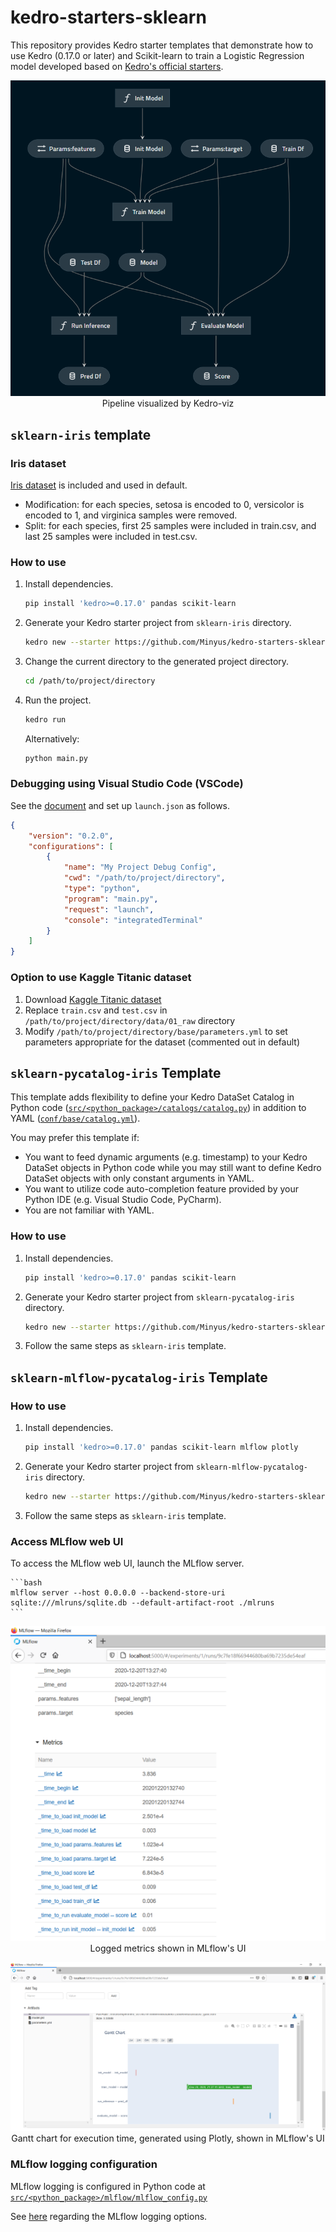 # kedro-starters-sklearn

This repository provides Kedro starter templates that demonstrate how to use Kedro (0.17.0 or later) and Scikit-learn to train a Logistic Regression model developed based on [Kedro's official starters](https://github.com/quantumblacklabs/kedro-starters). 

<p align="center">
<img src="_doc_images/kedro_viz.png">
Pipeline visualized by Kedro-viz
</p>

## `sklearn-iris` template

### Iris dataset

[Iris dataset](https://www.kaggle.com/uciml/iris) is included and used in default.
- Modification: for each species, setosa is encoded to 0, versicolor is encoded to 1, and virginica samples were removed.
- Split: for each species, first 25 samples were included in train.csv, and last 25 samples were included in test.csv.

### How to use

1. Install dependencies.

    ```bash
    pip install 'kedro>=0.17.0' pandas scikit-learn 
    ```

2. Generate your Kedro starter project from `sklearn-iris` directory.

    ```bash
    kedro new --starter https://github.com/Minyus/kedro-starters-sklearn.git --directory sklearn-iris
    ```

3. Change the current directory to the generated project directory.

    ```bash
    cd /path/to/project/directory
    ```

4. Run the project.

    ```bash
    kedro run
    ```

    Alternatively:

    ```bash
    python main.py
    ```

### Debugging using Visual Studio Code (VSCode)

See the [document](https://code.visualstudio.com/docs/editor/debugging#_launch-configurations) and set up `launch.json` as follows.

```json
{
    "version": "0.2.0",
    "configurations": [
        {
            "name": "My Project Debug Config",
            "cwd": "/path/to/project/directory",
            "type": "python",
            "program": "main.py",
            "request": "launch",
            "console": "integratedTerminal"
        }
    ]
}
```

### Option to use Kaggle Titanic dataset

1. Download [Kaggle Titanic dataset](https://www.kaggle.com/c/titanic/data)
2. Replace `train.csv` and `test.csv` in `/path/to/project/directory/data/01_raw` directory
3. Modify `/path/to/project/directory/base/parameters.yml` to set parameters appropriate for the dataset (commented out in default)


## `sklearn-pycatalog-iris` Template

This template adds flexibility to define your Kedro DataSet Catalog in Python code ([`src/<python_package>/catalogs/catalog.py`](sklearn-pycatalog-iris/%7B%7B%20cookiecutter.repo_name%20%7D%7D/src/%7B%7B%20cookiecutter.python_package%20%7D%7D/catalogs/catalog.py)) in addition to YAML ([`conf/base/catalog.yml`](sklearn-pycatalog-iris/%7B%7B%20cookiecutter.repo_name%20%7D%7D/conf/base/catalog.yml
)).

You may prefer this template if:
- You want to feed dynamic arguments (e.g. timestamp) to your Kedro DataSet objects in Python code while you may still want to define Kedro DataSet objects with only constant arguments in YAML.
- You want to utilize code auto-completion feature provided by your Python IDE (e.g. Visual Studio Code, PyCharm).
- You are not familiar with YAML.

### How to use

1. Install dependencies.

    ```bash
    pip install 'kedro>=0.17.0' pandas scikit-learn 
    ```

2. Generate your Kedro starter project from `sklearn-pycatalog-iris` directory.

    ```bash
    kedro new --starter https://github.com/Minyus/kedro-starters-sklearn.git --directory sklearn-pycatalog-iris
    ```
3. Follow the same steps as `sklearn-iris` template.

## `sklearn-mlflow-pycatalog-iris` Template

### How to use

1. Install dependencies.

    ```bash
    pip install 'kedro>=0.17.0' pandas scikit-learn mlflow plotly
    ```

2. Generate your Kedro starter project from `sklearn-mlflow-pycatalog-iris` directory.

    ```bash
    kedro new --starter https://github.com/Minyus/kedro-starters-sklearn.git --directory sklearn-mlflow-pycatalog-iris
    ```
3. Follow the same steps as `sklearn-iris` template.

### Access MLflow web UI

To access the MLflow web UI, launch the MLflow server.

    ```bash
    mlflow server --host 0.0.0.0 --backend-store-uri sqlite:///mlruns/sqlite.db --default-artifact-root ./mlruns
    ```

<p align="center">
<img src="_doc_images/mlflow_ui_metrics.png">
Logged metrics shown in MLflow's UI
</p>

<p align="center">
<img src="_doc_images/mlflow_ui_gantt.png">
Gantt chart for execution time, generated using Plotly, shown in MLflow's UI
</p>

### MLflow logging configuration

MLflow logging is configured in Python code at [`src/<python_package>/mlflow/mlflow_config.py`](sklearn-mlflow-pycatalog-iris/%7B%7B%20cookiecutter.repo_name%20%7D%7D/src/%7B%7B%20cookiecutter.python_package%20%7D%7D/mlflow/mlflow_config.py) 

See [here](https://github.com/Minyus/pipelinex#integration-with-mlflow-by-kedro-hooks-callbacks) regarding the MLflow logging options.
